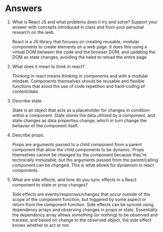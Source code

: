 # Answers

1. What is React JS and what problems does it try and solve? Support your answer with concepts introduced in class and from your personal research on the web.

     React is a JS library that focuses on creating reusable, modular components to create elements on a web page. It does this using a virtual DOM between the code and the browser DOM, and updating the DOM as state changes, avoiding the need to reload the entire page

1. What does it mean to think in react?

    Thinking in react means thinking in components and with a modular mindset. Components themselves should be reusable and flexible functions that avoid the use of code repetition and hard-coding of content/data

1. Describe state.

    State is an object that acts as a placeholder for changes in condition within a component.  State stores the data utilized by a component, and state changes as data properties change, which in turn change the behavior of the component itself.     

1. Describe props.

   Props are arguments passed to a child component from a parent component that allow the child components to be dynamic. Props themselves cannot be changed by the component because they're technically immutable, but the arguments passed from the parent/calling component can be changed. This is what allows for dynamism in react components.  

1. What are side effects, and how do you sync effects in a React component to state or prop changes?

    Side effects are events/responses/changes that occur outside of the scope of the component function, but triggered by some aspect or return from the component function. Side effects can be synced using dependency arrays and observing changes in props or state. Essentially the dependency array allows *something* (or nothing) to be observed and tracked, and based on change to the observed object, the side effect knows whether to act or not. 
